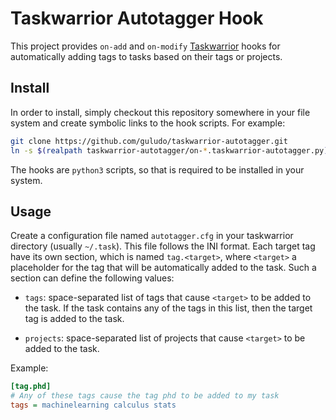 # Taskwarrior Autotagger Hook

This project provides `on-add` and `on-modify`
[Taskwarrior](https://taskwarrior.org/) hooks for automatically adding tags to
tasks based on their tags or projects.


## Install

In order to install, simply checkout this repository somewhere in your file
system and create symbolic links to the hook scripts. For example:

```bash
git clone https://github.com/guludo/taskwarrior-autotagger.git
ln -s $(realpath taskwarrior-autotagger/on-*.taskwarrior-autotagger.py) ~/.task/hooks/
```

The hooks are `python3` scripts, so that is required to be installed in your
system.


## Usage

Create a configuration file named `autotagger.cfg` in your taskwarrior
directory (usually `~/.task`). This file follows the INI format. Each target
tag have its own section, which is named `tag.<target>`, where `<target>` a
placeholder for the tag that will be automatically added to the task. Such a
section can define the following values:

- `tags`: space-separated list of tags that cause `<target>` to be added to the
  task. If the task contains any of the tags in this list, then the target tag
  is added to the task.

- `projects`: space-separated list of projects that cause `<target>` to be
  added to the task.

Example:

```ini
[tag.phd]
# Any of these tags cause the tag phd to be added to my task
tags = machinelearning calculus stats
```
